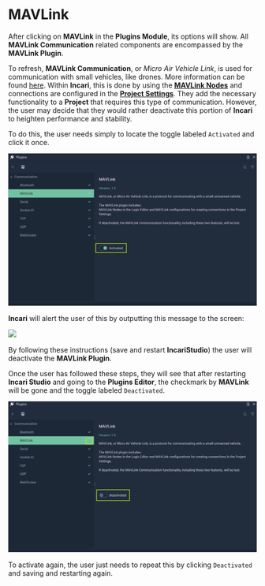# MAVLink

After clicking on **MAVLink** in the **Plugins Module**, its options will show. All **MAVLink Communication** related components are encompassed by the **MAVLink Plugin**. 

To refresh, **MAVLink Communication**, or *Micro Air Vehicle Link*, is used for communication with small vehicles, like drones. More information can be found [here](https://mavlink.io/en/). Within **Incari**, this is done by using the [**MAVLink Nodes**](../../../toolbox/communication/mavlink/README.md) and connections are configured in the [**Project Settings**](../../../modules/project-settings/mavlink.md). They add the necessary functionality to a **Project** that requires this type of communication. However, the user may decide that they would rather deactivate this portion of **Incari** to heighten performance and stability. 

To do this, the user needs simply to locate the toggle labeled `Activated` and click it once.  

![](../../../.gitbook/assets/pluginsmavlink20232before.png)

**Incari** will alert the user of this by outputting this message to the screen:

![](../../../.gitbook/assets/pluginsserialmanageroffmessage.png)

By following these instructions (save and restart **IncariStudio**) the user will deactivate the **MAVLink Plugin**. 

Once the user has followed these steps, they will see that after restarting **Incari Studio** and going to the **Plugins Editor**, the checkmark by **MAVLink** will be gone and the toggle labeled `Deactivated`. 

![](../../../.gitbook/assets/pluginsmavlink20232after.png)

To activate again, the user just needs to repeat this by clicking `Deactivated` and saving and restarting again. 
